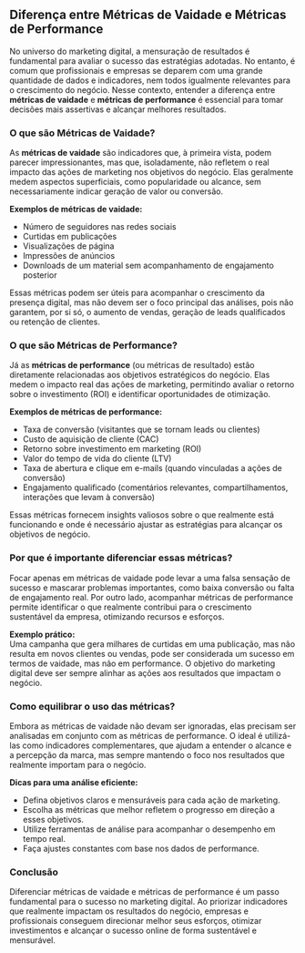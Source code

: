 ## Diferença entre Métricas de Vaidade e Métricas de Performance

No universo do marketing digital, a mensuração de resultados é fundamental para avaliar o sucesso das estratégias adotadas. No entanto, é comum que profissionais e empresas se deparem com uma grande quantidade de dados e indicadores, nem todos igualmente relevantes para o crescimento do negócio. Nesse contexto, entender a diferença entre **métricas de vaidade** e **métricas de performance** é essencial para tomar decisões mais assertivas e alcançar melhores resultados.

### O que são Métricas de Vaidade?

As **métricas de vaidade** são indicadores que, à primeira vista, podem parecer impressionantes, mas que, isoladamente, não refletem o real impacto das ações de marketing nos objetivos do negócio. Elas geralmente medem aspectos superficiais, como popularidade ou alcance, sem necessariamente indicar geração de valor ou conversão.

**Exemplos de métricas de vaidade:**
- Número de seguidores nas redes sociais
- Curtidas em publicações
- Visualizações de página
- Impressões de anúncios
- Downloads de um material sem acompanhamento de engajamento posterior

Essas métricas podem ser úteis para acompanhar o crescimento da presença digital, mas não devem ser o foco principal das análises, pois não garantem, por si só, o aumento de vendas, geração de leads qualificados ou retenção de clientes.

### O que são Métricas de Performance?

Já as **métricas de performance** (ou métricas de resultado) estão diretamente relacionadas aos objetivos estratégicos do negócio. Elas medem o impacto real das ações de marketing, permitindo avaliar o retorno sobre o investimento (ROI) e identificar oportunidades de otimização.

**Exemplos de métricas de performance:**
- Taxa de conversão (visitantes que se tornam leads ou clientes)
- Custo de aquisição de cliente (CAC)
- Retorno sobre investimento em marketing (ROI)
- Valor do tempo de vida do cliente (LTV)
- Taxa de abertura e clique em e-mails (quando vinculadas a ações de conversão)
- Engajamento qualificado (comentários relevantes, compartilhamentos, interações que levam à conversão)

Essas métricas fornecem insights valiosos sobre o que realmente está funcionando e onde é necessário ajustar as estratégias para alcançar os objetivos de negócio.

### Por que é importante diferenciar essas métricas?

Focar apenas em métricas de vaidade pode levar a uma falsa sensação de sucesso e mascarar problemas importantes, como baixa conversão ou falta de engajamento real. Por outro lado, acompanhar métricas de performance permite identificar o que realmente contribui para o crescimento sustentável da empresa, otimizando recursos e esforços.

**Exemplo prático:**  
Uma campanha que gera milhares de curtidas em uma publicação, mas não resulta em novos clientes ou vendas, pode ser considerada um sucesso em termos de vaidade, mas não em performance. O objetivo do marketing digital deve ser sempre alinhar as ações aos resultados que impactam o negócio.

### Como equilibrar o uso das métricas?

Embora as métricas de vaidade não devam ser ignoradas, elas precisam ser analisadas em conjunto com as métricas de performance. O ideal é utilizá-las como indicadores complementares, que ajudam a entender o alcance e a percepção da marca, mas sempre mantendo o foco nos resultados que realmente importam para o negócio.

**Dicas para uma análise eficiente:**
- Defina objetivos claros e mensuráveis para cada ação de marketing.
- Escolha as métricas que melhor refletem o progresso em direção a esses objetivos.
- Utilize ferramentas de análise para acompanhar o desempenho em tempo real.
- Faça ajustes constantes com base nos dados de performance.

### Conclusão

Diferenciar métricas de vaidade e métricas de performance é um passo fundamental para o sucesso no marketing digital. Ao priorizar indicadores que realmente impactam os resultados do negócio, empresas e profissionais conseguem direcionar melhor seus esforços, otimizar investimentos e alcançar o sucesso online de forma sustentável e mensurável.